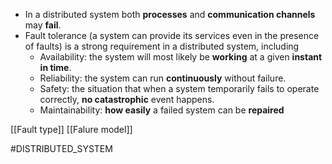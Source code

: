 - In a distributed system both **processes** and **communication channels** may **fail**.
- Fault tolerance (a system can provide its services even in the presence of faults) is a strong requirement in a distributed system, including
    - Availability: the system will most likely be **working** at a given  **instant in time**.
    - Reliability: the system can run **continuously** without failure.
    - Safety: the situation that when a system temporarily fails to operate correctly, **no catastrophic** event happens.
    - Maintainability: **how easily** a failed system can be **repaired**

[[Fault type]]
[[Falure model]]


#DISTRIBUTED_SYSTEM 